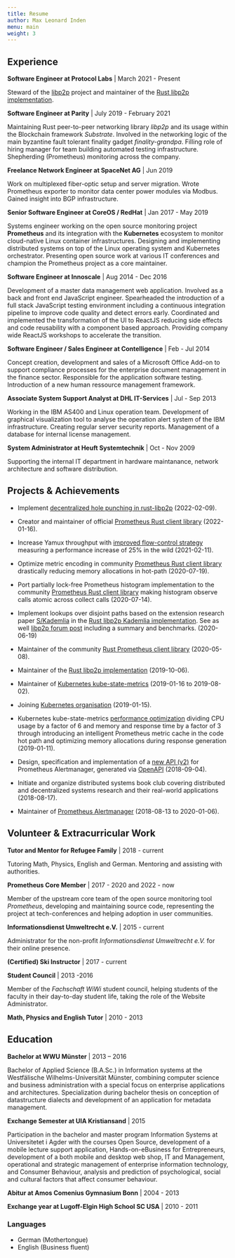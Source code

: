 ```yaml
---
title: Resume
author: Max Leonard Inden
menu: main
weight: 3
---
```



## Experience

**Software Engineer at Protocol Labs** | March 2021 - Present

Steward of the [libp2p](https://libp2p.io/) project and maintainer of the [Rust
libp2p implementation](https://github.com/libp2p/rust-libp2p/).

**Software Engineer at Parity** | July 2019 - February 2021

Maintaining Rust peer-to-peer networking library *libp2p* and its usage within
the Blockchain framework *Substrate*. Involved in the networking logic of the main
byzantine fault tolerant finality gadget *finality-grandpa*. Filling role of
hiring manager for team building automated testing infrastructure. Shepherding
(Prometheus) monitoring across the company.


**Freelance Network Engineer at SpaceNet AG** | Jun 2019

Work on multiplexed fiber-optic setup and server migration. Wrote Prometheus
exporter to monitor data center power modules via Modbus. Gained insight into
BGP infrastructure.


**Senior Software Engineer at CoreOS / RedHat** | Jan 2017 - May 2019

Systems engineer working on the open source monitoring project **Prometheus**
and its integration with the **Kubernetes** ecosystem to monitor cloud-native
Linux container infrastructures. Designing and implementing distributed systems
on top of the Linux operating system and Kubernetes orchestrator. Presenting
open source work at various IT conferences and champion the Prometheus project
as a core maintainer.


**Software Engineer at Innoscale** | Aug 2014 - Dec 2016

Development of a master data management web application. Involved as a back and
front end JavaScript engineer. Spearheaded the introduction of a full stack
JavaScript testing environment including a continuous integration pipeline to
improve code quality and detect errors early. Coordinated and implemented the
transformation of the UI to ReactJS reducing side effects and code reusability
with a component based approach.  Providing company wide ReactJS workshops to
accelerate the transition.


**Software Engineer / Sales Engineer at Contelligence** | Feb - Jul 2014

Concept creation, development and sales of a Microsoft Office Add-on to support
compliance processes for the enterprise document management in the finance
sector. Responsible for the application software testing. Introduction of a new
human ressource management framework.


**Associate System Support Analyst at DHL IT-Services** | Jul - Sep 2013

Working in the IBM AS400 and Linux operation team.
Development of graphical visualization tool to analyse the operation alert
system of the IBM infrastructure. Creating regular server security reports.
Management of a database for internal license management.


**System Administrator at Heuft Systemtechnik** | Oct - Nov 2009

Supporting the internal IT department in hardware
maintanance, network architecture and software distribution.


## Projects & Achievements

- Implement [decentralized hole punching in
  rust-libp2p](https://github.com/libp2p/rust-libp2p/issues/2052) (2022-02-09).

- Creator and maintainer of official [Prometheus Rust client
  library](https://github.com/prometheus/client_rust) (2022-01-16).

- Increase Yamux throughput with [improved flow-control
  strategy](https://discuss.libp2p.io/t/optimizing-yamux-flow-control-sending-window-update-frames-early/843/1)
  measuring a performance increase of 25% in the wild (2021-02-11).

- Optimize metric encoding in community [Prometheus Rust client
  library](https://github.com/tikv/rust-prometheus/pull/327) drastically
  reducing memory allocations in hot-path (2020-07-19).

- Port partially lock-free Prometheus histogram implementation to the community
  [Prometheus Rust client
  library](https://github.com/tikv/rust-prometheus/pull/314) making histogram
  observe calls atomic across collect calls (2020-07-14).

- Implement lookups over disjoint paths based on the extension research paper
  [S/Kademlia](http://citeseerx.ist.psu.edu/viewdoc/download?doi=10.1.1.68.4986&rep=rep1&type=pdf)
  in the [Rust libp2p Kademlia
  implementation](https://github.com/libp2p/rust-libp2p/pull/1473). See as well
  [libp2p forum
  post](https://discuss.libp2p.io/t/s-kademlia-lookups-over-disjoint-paths-in-rust-libp2p/571)
  including a summary and benchmarks. (2020-06-19)

- Maintainer of the community [Rust Prometheus client
  library](https://github.com/tikv/rust-prometheus/) (2020-05-08).

- Maintainer of the [Rust libp2p
  implementation](https://github.com/libp2p/rust-libp2p/) (2019-10-06).

- Maintainer of [Kubernetes
  kube-state-metrics](https://github.com/kubernetes/kube-state-metrics)
  (2019-01-16 to 2019-08-02).

- Joining [Kubernetes
  organisation](https://github.com/kubernetes/org/issues/364) (2019-01-15).

- Kubernetes kube-state-metrics [performance
  optimization](https://github.com/kubernetes/kube-state-metrics/issues/498)
  dividing CPU usage by a factor of 6 and memory and response time by a factor
  of 3 through introducing an intelligent Prometheus metric cache in the code
  hot path and optimizing memory allocations during response generation
  (2019-01-11).

- Design, specification and implementation of a [new API
  (v2)](https://github.com/prometheus/alertmanager/pull/1352) for Prometheus
  Alertmanager, generated via
  [OpenAPI](https://github.com/OAI/OpenAPI-Specification/blob/master/versions/2.0.md)
  (2018-09-04).

- Initiate and organize distributed systems book club covering distributed and
  decentralized systems research and their real-world applications (2018-08-17).

- Maintainer of [Prometheus
  Alertmanager](https://github.com/prometheus/alertmanager) (2018-08-13 to
  2020-01-06).


## Volunteer & Extracurricular Work

**Tutor and Mentor for Refugee Family** | 2018 - current

Tutoring Math, Physics, English and German. Mentoring and assisting with
authorities.

**Prometheus Core Member** | 2017 - 2020 and 2022 - now

Member of the upstream core team of the open source monitoring tool
_Prometheus_, developing and maintaining source code, representing the project
at tech-conferences and helping adoption in user communities.

**Informationsdienst Umweltrecht e.V.** | 2015 - current

Administrator for the non-profit _Informationsdienst Umweltrecht e.V._ for
their online presence.

**(Certified) Ski Instructor** | 2017 - current

**Student Council** | 2013 -2016

Member of the _Fachschaft WiWi_ student council, helping students of the
faculty in their day-to-day student life, taking the role of the Website
Administrator.

**Math, Physics and English Tutor** | 2010 - 2013


## Education

**Bachelor at WWU Münster** | 2013 – 2016

Bachelor of Applied Science (B.A.Sc.) in Information systems at the
Westfälische Wilhelms-Universität Münster, combining computer science and
business administration with a special focus on enterprise applications and
architectures. Specialization during bachelor thesis on conception of
datastructure dialects and development of an application for metadata
management.


**Exchange Semester at UIA Kristiansand** | 2015

Participation in the bachelor and master program Information Systems at
Universitetet i Agder with the courses Open Source, development of a mobile
lecture support application, Hands-on-eBusiness for Entrepreneurs, development
of a both mobile and desktop web shop, IT and Management, operational and
strategic management of enterprise information technology, and Consumer
Behaviour, analysis and prediction of psychological, social and cultural
factors that affect consumer behaviour.


**Abitur at Amos Comenius Gymnasium Bonn** | 2004 - 2013


**Exchange year at Lugoff-Elgin High School SC USA** | 2010 - 2011


### Languages

- German (Mothertongue)
- English (Business fluent)




